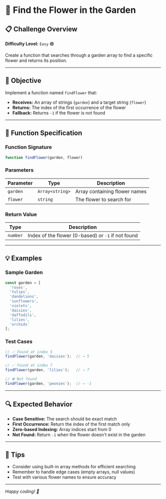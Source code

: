 # 🌸 Find the Flower in the Garden

## 📋 Challenge Overview

**Difficulty Level:** `Easy` 🟢

Create a function that searches through a garden array to find a specific flower and returns its position.

---

## 🎯 Objective

Implement a function named `findFlower` that:

- **Receives:** An array of strings (`garden`) and a target string (`flower`)
- **Returns:** The index of the first occurrence of the flower
- **Fallback:** Returns `-1` if the flower is not found

---

## 📝 Function Specification

### Function Signature
```javascript
function findFlower(garden, flower)
```

### Parameters
| Parameter | Type | Description |
|-----------|------|-------------|
| `garden` | `Array<string>` | Array containing flower names |
| `flower` | `string` | The flower to search for |

### Return Value
| Type | Description |
|------|-------------|
| `number` | Index of the flower (0-based) or `-1` if not found |

---

## 💡 Examples

### Sample Garden
```javascript
const garden = [
  'roses', 
  'tulips', 
  'dandelions', 
  'sunflowers', 
  'violets', 
  'daisies', 
  'daffodils', 
  'lilies', 
  'orchids'
];
```

### Test Cases
```javascript
// ✅ Found at index 5
findFlower(garden, 'daisies');  // → 5

// ✅ Found at index 7
findFlower(garden, 'lilies');   // → 7

// ❌ Not found
findFlower(garden, 'peonies');  // → -1
```

---

## 🔍 Expected Behavior

- **Case Sensitive:** The search should be exact match
- **First Occurrence:** Return the index of the first match only
- **Zero-based Indexing:** Array indices start from 0
- **Not Found:** Return `-1` when the flower doesn't exist in the garden

---

## 🌟 Tips

- Consider using built-in array methods for efficient searching
- Remember to handle edge cases (empty arrays, null values)
- Test with various flower names to ensure accuracy

---

*Happy coding! 🚀*
